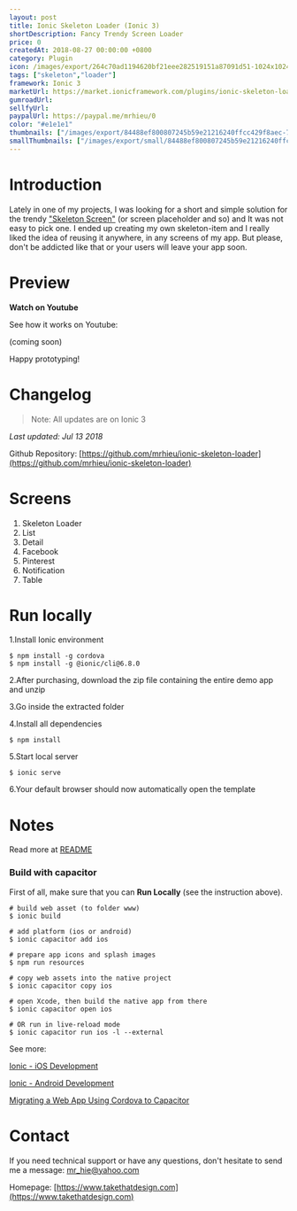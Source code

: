 ```yaml
---
layout: post
title: Ionic Skeleton Loader (Ionic 3)
shortDescription: Fancy Trendy Screen Loader 
price: 0
createdAt: 2018-08-27 00:00:00 +0800
category: Plugin
icon: /images/export/264c70ad1194620bf21eee282519151a87091d51-1024x1024.jpg
tags: ["skeleton","loader"]
framework: Ionic 3
marketUrl: https://market.ionicframework.com/plugins/ionic-skeleton-loader
gumroadUrl: 
sellfyUrl: 
paypalUrl: https://paypal.me/mrhieu/0
color: "#e1e1e1"
thumbnails: ["/images/export/84488ef800807245b59e21216240ffcc429f8aec-732x1302.jpg","/images/export/e750dfabee73978e29ee6c769cecab49f2a85c75-732x1298.jpg","/images/export/989db6ba5325331ab88d28cb24489b69197b437e-730x1298.jpg","/images/export/e23c60a8451c3c2b629d4d942dd715347c04a958-732x1298.jpg","/images/export/874a58a6aa2ba62428032bdbac314c0dbd2a14fc-364x648.gif","/images/export/7245045c8f3529f7b9a0c9609d1dab6e796fd988-362x646.gif"]
smallThumbnails: ["/images/export/small/84488ef800807245b59e21216240ffcc429f8aec-732x1302.jpg","/images/export/small/e750dfabee73978e29ee6c769cecab49f2a85c75-732x1298.jpg","/images/export/small/989db6ba5325331ab88d28cb24489b69197b437e-730x1298.jpg"]
---
```


# Introduction

Lately in one of my projects, I was looking for a short and simple solution for the trendy ["Skeleton Screen"](https://www.sitepoint.com/how-to-speed-up-your-ux-with-skeleton-screens/) (or screen placeholder and so) and It was not easy to pick one. I ended up creating my own skeleton-item and I really liked the idea of reusing it anywhere, in any screens of my app. But please, don't be addicted like that or your users will leave your app soon.

# Preview




**Watch on Youtube**

See how it works on Youtube: 

(coming soon)


Happy prototyping!


# Changelog

> Note: All updates are on Ionic 3

*Last updated: Jul 13 2018*

Github Repository: [https://github.com/mrhieu/ionic-skeleton-loader](https://github.com/mrhieu/ionic-skeleton-loader)


# Screens

1. Skeleton Loader
2. List
3. Detail
4. Facebook
5. Pinterest
6. Notification
7. Table

# Run locally
1.Install Ionic environment

```
$ npm install -g cordova
$ npm install -g @ionic/cli@6.8.0
```

2.After purchasing, download the zip file containing the entire demo app and unzip

3.Go inside the extracted folder

4.Install all dependencies

```
$ npm install
```

5.Start local server
```
$ ionic serve
```

6.Your default browser should now automatically open the template


# Notes

Read more at [README](https://github.com/mrhieu/ionic-skeleton-loader/blob/master/README.md)


### Build with capacitor

First of all, make sure that you can **Run Locally** (see the instruction above).

```
# build web asset (to folder www)
$ ionic build

# add platform (ios or android)
$ ionic capacitor add ios

# prepare app icons and splash images
$ npm run resources

# copy web assets into the native project
$ ionic capacitor copy ios

# open Xcode, then build the native app from there
$ ionic capacitor open ios

# OR run in live-reload mode
$ ionic capacitor run ios -l --external
```

See more: 

[Ionic - iOS Development](https://ionicframework.com/docs/building/ios)

[Ionic - Android Development](https://ionicframework.com/docs/building/android)

[Migrating a Web App Using Cordova to Capacitor](https://capacitor.ionicframework.com/docs/cordova/migrating-from-cordova-to-capacitor/)

# Contact
If you need technical support or have any questions, don't hesitate to send me a message: [mr_hie@yahoo.com](mailto:mr_hie@yahoo.com)

Homepage: [https://www.takethatdesign.com](https://www.takethatdesign.com)
